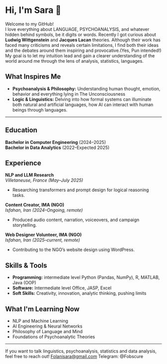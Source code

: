 # Hi, I'm Sara 👋

Welcome to my GitHub!  
I love everything about LANGUAGE, PSYCHOANALYSIS, and whatever hidden behind symbols, be it digits or words. Recently I got curious about **Ludwig Wittgenstein** and **Jacques Lacan** theories. Although their work has faced many criticisms and reveals certain limitations, I find both their ideas and the debates around them inspiring and provocative.(Yes, Pun intended!)
My goal is to let my intuition lead and gain a clearer understanding of the world around me through the lens of analysis, statistics, languages. 

## What Inspires Me

- **Psychoanalysis & Philosophy:** Understanding human thought, emotion, behavior and everything lying in The Unconsciousness
- **Logic & Linguistics:** Delving into how formal systems can illuminate both natural and artificial languages, how AI can interact with human beings through languages.

---

## Education

**Bachelor in Computer Engineering** (2024–2025)  
**Bachelor in Data Analytics** (2022–Expected 2025)  

## Experience

**NLP and LLM Research**  
_Villetaneuse, France (May–July 2025)_  
- Researching transformers and prompt design for logical reasoning tasks.


**Content Creator, IMA (NGO)**  
_Isfahan, Iran (2024–Ongoing, remote)_  
- Produced audio content, narration, voiceovers, and campaign storytelling.

**Web Designer Volunteer, IMA (NGO)**  
_Isfahan, Iran (2025–current, remote)_  
- Contributing to the NGO’s website design using WordPress.

## Skills & Tools
- **Programming:** intermediate level Python (Pandas, NumPy), R, MATLAB, Java (OOP)
- **Software:** Intermediate level Office, JASP, Excel
- **Soft Skills:** Creativity, innovation, analytic thinking, pushing limits

## What I'm Learning Now

- NLP and Machine Learning
- AI Engineering & Neural Networks
- Philosophy of Language and Mind
- Foundations of Psychoanalytic Theories

---

If you want to talk linguistics, psychoanalysis, statistics and data analysis, feel free to reach out!
Folanisara@gmail.com
Telegram: @Fobscure
